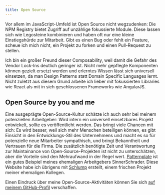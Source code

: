 ```yaml
---
title: Open Source
---
```


Vor allem im JavaScript-Umfeld ist Open Source nicht wegzudenken: Die NPM Registry bietet Zugriff auf unzählige fokussierte Module. Diese lassen sich wie Legosteine kombinieren und haben oft nur eine kleine Einstiegshürde zur Mitarbeit. Gibt es einen Bug oder fehlt ein Feature, scheue ich mich nicht, ein Projekt zu forken und einen Pull-Request zu stellen.

Ich bin ein großer Freund dieser Composability, weil damit die Gefahr des Vendor Lock-Ins deutlich geringer ist. Nicht mehr gepflegte Komponenten können gezielt ersetzt werden und erlerntes Wissen lässt sich universell einsetzen, da man Design Patterns statt Domain Specific Languages lernt. Nicht zuletzt aus diesem Grund arbeite ich lieber mit fokussierten Libraries wie React als mit in sich geschlossenen Frameworks wie AngularJS.

## Open Source by you and me

Eine ausgeprägte Open-Source-Kultur schätze ich auch sehr bei meinem potenziellen Arbeitgeber: Wird intern ein universell einsetzbares Projekt entwickelt, sollte es veröffentlicht werden. Das bringt viele Chancen mit sich: Es wird besser, weil sich mehr Menschen beteiligen können, es gibt Einsicht in den Entwicklungs-Stil des Unternehmens und macht es so für potenzielle neue Mitarbeiter sympathisch, und bringt Bekanntheit und Vertrauen für die Firma. Die zusätzlich benötigte Zeit und Verantwortung zur Maintainance von Open-Source-Projekten ist nicht zu unterschätzen, aber die Vorteile sind den Mehraufwand in der Regel wert. [Patternplate](https://github.com/sinnerschrader/patternplate) ist ein gutes Beispiel meines ehemaligen Arbeitgebers SinnerSchrader. Diese Website habe ich übrigens mit [Schlump](https://github.com/sinnerschrader/schlump) erstellt, einem frischen Projekt meiner ehemaligen Kollegen.

Einen Eindruck über meine Open-Source-Aktivitäten können Sie sich [auf meinem GitHub-Profil](https://github.com/levito) verschaffen.
